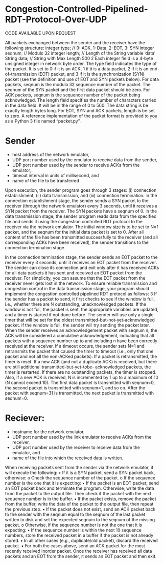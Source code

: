 # Congestion-Controlled-Pipelined-RDT-Protocol-Over-UDP 

CODE AVAILABLE UPON REQUEST

All packets exchanged between the sender and the receiver have the following structure:
integer type; // 0: ACK, 1: Data, 2: EOT, 3: SYN
integer seqnum; // Modulo 32
integer length; // Length of the String variable ‘data’
String data; // String with Max Length 500
2
Each integer field is a 4-byte unsigned integer in network byte order. The type field indicates the type
of the packet. It is set to 0 if it is an ACK, 1 if it is a data packet, 2 if it is an end-of-transmission (EOT)
packet, and 3 if it is the synchronization (SYN) packet (see the definition and use of EOT and SYN packets
below). For data packets, seqnum is the modulo 32 sequence number of the packet. The seqnum of the
SYN packet and the first data packet should be zero. For ACK packets, seqnum is the sequence number of
the packet being acknowledged. The length field specifies the number of characters carried in the data
field. It will be in the range of 0 to 500. The data string is be exactly length bytes long. For EOT,
SYN and ACK packets, length is be set to zero. A reference implementation of the packet format is
provided to you as a Python 3 file named “packet.py”. 

# Sender
* host address of the network emulator,
* UDP port number used by the emulator to receive data from the sender,
* UDP port number used by the sender to receive ACKs from the emulator,
* timeout interval in units of millisecond, and
* name of the file to be transferred

Upon execution, the sender program goes through 3 stages: (i) connection establishment, (ii) data
transmission, and (iii) connection termination. In the connection establishment stage, the sender sends
a SYN packet to the receiver (through the network emulator) every 3 seconds, until it receives a SYN
packet from the receiver. The SYN packets have a seqnum of 0.
In the data transmission stage, the sender program reads data from the specified file and sends it using
the congestion controlled RDT protocol to the receiver via the network emulator. The initial window size
is to be set to N=1 packet, and the seqnum for the initial data packet is set to 0. After all content of
the file has been transmitted successfully to the receiver (and all corresponding ACKs have been
received), the sender transitions to the connection termination stage.

In the connection termination stage, the sender sends an EOT packet to the receiver every 3 seconds,
until it receives an EOT packet from the receiver. The sender can close its connection and exit only after
it has received ACKs for all data packets it has sent and received an EOT packet from the receiver. For
simplicity, you can assume that the EOT packet from the receiver never gets lost in the network.
To ensure reliable transmission and congestion control in the data transmission stage, your program
should implement the congestion controlled pipelined RDT protocol as follows:
3
If the sender has a packet to send, it first checks to see if the window is full, i.e., whether there are N
outstanding, unacknowledged packets. If the window is not full, the packet is sent, the appropriate
variables are updated, and a timer is started if not done before. The sender will use only a single timer
that will be set for the oldest transmitted-but-not-yet-acknowledged packet. If the window is full, the
sender will try sending the packet later.
When the sender receives an acknowledgement packet with seqnum n, the ACK will be considered a
cumulative acknowledgement, indicating that all packets with a sequence number up to and including n
have been correctly received at the receiver. If a timeout occurs, the sender sets N=1 and retransmits
the packet that caused the timer to timeout (i.e., only that one packet and not all the non-ACKed
packets). If a packet is retransmitted, the timer is reset.
If a new ACK (and not a duplicate ACK) is received, but there are still additional transmitted-but-yet-tobe-
acknowledged packets, the timer is restarted. If there are no outstanding packets, the timer is
stopped. Also, if a new ACK is received, N is incremented by 1 up to a maximum of 10 (N cannot exceed
10). The first data packet is transmitted with seqnum=0, the second packet is transmitted with seqnum=1,
and so on. After the packet with seqnum=31 is transmitted, the next packet is transmitted with
seqnum=0.



# Reciever:
* hostname for the network emulator,
* UDP port number used by the link emulator to receive ACKs from the receiver,
* UDP port number used by the receiver to receive data from the emulator, and
* name of the file into which the received data is written.
  
When receiving packets sent from the sender via the network emulator, it will execute the following:
• If it is a SYN packet, send a SYN packet back, otherwise:
o Check the sequence number of the packet.
o If the sequence number is the one that it is expecting:
▪ If the packet is an EOT packet, send an EOT packet back and terminate the
program. Otherwise, write the data from the packet to the output file. Then check
if the packet with the next sequence number is in the buffer.
▪ If the packet exists, remove the packet from the buffer, write the data of the
packet to the output file, then repeat the previous step.
▪ If the packet does not exist, send an ACK packet back to the sender with the
seqnum equal to the seqnum of the last packet written to disk and set the expected
seqnum to the seqnum of the missing packet.
o Otherwise, if the sequence number is not the one that it is expecting:
▪ If the sequence number is within the next 10 sequence numbers, store the
received packet in a buffer if the packet is not already stored.
▪ In all other cases (e.g., duplicate/old packet), discard the received packet.
▪ For both the cases above, send an ACK packet for the most recently received inorder
packet.
Once the receiver has received all data packets and an EOT from the sender, it sends an EOT packet
and then exit.




